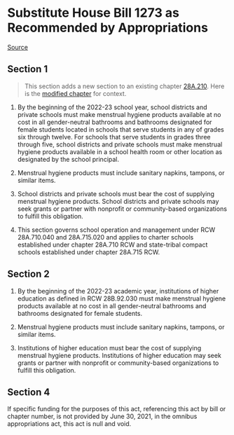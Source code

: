 # Substitute House Bill 1273 as Recommended by Appropriations

[Source](http://lawfilesext.leg.wa.gov/biennium/2021-22/Pdf/Bills/House%20Bills/1273-S.pdf)
## Section 1
> This section adds a new section to an existing chapter [28A.210](/rcw/28A_common_school_provisions/28A.210_health—screening_and_requirements.md). Here is the [modified chapter](rcw/28A_common_school_provisions/28A.210_health—screening_and_requirements.md) for context.

1. By the beginning of the 2022-23 school year, school districts and private schools must make menstrual hygiene products available at no cost in all gender-neutral bathrooms and bathrooms designated for female students located in schools that serve students in any of grades six through twelve. For schools that serve students in grades three through five, school districts and private schools must make menstrual hygiene products available in a school health room or other location as designated by the school principal.

2. Menstrual hygiene products must include sanitary napkins, tampons, or similar items.

3. School districts and private schools must bear the cost of supplying menstrual hygiene products. School districts and private schools may seek grants or partner with nonprofit or community-based organizations to fulfill this obligation.

4. This section governs school operation and management under RCW 28A.710.040 and 28A.715.020 and applies to charter schools established under chapter 28A.710 RCW and state-tribal compact schools established under chapter 28A.715 RCW.


## Section 2
1. By the beginning of the 2022-23 academic year, institutions of higher education as defined in RCW 28B.92.030 must make menstrual hygiene products available at no cost in all gender-neutral bathrooms and bathrooms designated for female students.

2. Menstrual hygiene products must include sanitary napkins, tampons, or similar items.

3. Institutions of higher education must bear the cost of supplying menstrual hygiene products. Institutions of higher education may seek grants or partner with nonprofit or community-based organizations to fulfill this obligation.


## Section 4
If specific funding for the purposes of this act, referencing this act by bill or chapter number, is not provided by June 30, 2021, in the omnibus appropriations act, this act is null and void.

